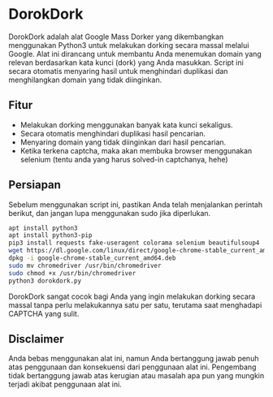 # DorokDork
DorokDork adalah alat Google Mass Dorker yang dikembangkan menggunakan Python3 untuk melakukan dorking secara massal melalui Google. Alat ini dirancang untuk membantu Anda menemukan domain yang relevan berdasarkan kata kunci (dork) yang Anda masukkan. Script ini secara otomatis menyaring hasil untuk menghindari duplikasi dan menghilangkan domain yang tidak diinginkan.

## Fitur
- Melakukan dorking menggunakan banyak kata kunci sekaligus.
- Secara otomatis menghindari duplikasi hasil pencarian.
- Menyaring domain yang tidak diinginkan dari hasil pencarian.
- Ketika terkena captcha, maka akan membuka browser menggunakan selenium (tentu anda yang harus solved-in captchanya, hehe)

## Persiapan
Sebelum menggunakan script ini, pastikan Anda telah menjalankan perintah berikut, dan jangan lupa menggunakan sudo jika diperlukan.

```bash
apt install python3
apt install python3-pip
pip3 install requests fake-useragent colorama selenium beautifulsoup4
wget https://dl.google.com/linux/direct/google-chrome-stable_current_amd64.deb
dpkg -i google-chrome-stable_current_amd64.deb
sudo mv chromedriver /usr/bin/chromedriver
sudo chmod +x /usr/bin/chromedriver
python3 dorokdork.py
```
DorokDork sangat cocok bagi Anda yang ingin melakukan dorking secara massal tanpa perlu melakukannya satu per satu, terutama saat menghadapi CAPTCHA yang sulit.

## Disclaimer
Anda bebas menggunakan alat ini, namun Anda bertanggung jawab penuh atas penggunaan dan konsekuensi dari penggunaan alat ini. Pengembang tidak bertanggung jawab atas kerugian atau masalah apa pun yang mungkin terjadi akibat penggunaan alat ini.
